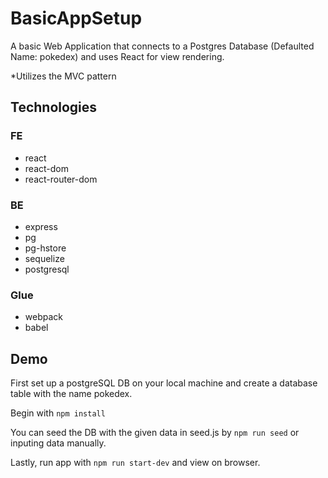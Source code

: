 # BasicAppSetup

A basic Web Application that
connects to a Postgres Database (Defaulted Name: pokedex)
and uses React for view rendering.

*Utilizes the MVC pattern

## Technologies

### FE
- react
- react-dom
- react-router-dom

### BE
- express
- pg
- pg-hstore
- sequelize
- postgresql

### Glue
- webpack
- babel

## Demo

First set up a postgreSQL DB on your local machine and create a database table with the name pokedex.

Begin with `npm install`

You can seed the DB with the given data in seed.js by `npm run seed` or inputing data manually.

Lastly, run app with `npm run start-dev` and view on browser.
